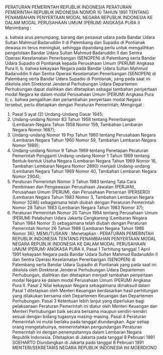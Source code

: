 PERATURAN PEMERINTAH REPUBLIK INDONESIA PERATURAN PEMERINTAH REPUBLIK INDONESIA NOMOR 10 TAHUN 1991 TENTANG PENAMBAHAN PENYERTAAN MODAL NEGARA REPUBLIK INDONESIA KE DALAM MODAL PERUSAHAAN UMUM (PERUM) ANGKASA PURA II
Menimbang :

a. bahwa arus penumpang, barang dan pesawat udara pada Bandar Udara Sultan Mahmud Badaruddin II di Palembang dan Supadio di Pontianak dewasa ini terus meningkat, sehingga dipandang perlu untuk mengalihkan pengelolaan Bandar Udara Sultan Mahmud Badaruddin II dan Sentra Operasi Keselamatan Penerbangan (SENOPEN) di Palembang serta Bandar Udara Supadio di Pontianak kepada Perusahaan Umum (PERUM) Angkasa Pura II;
b. bahwa kekayaan Negara pada Bandar Udara Sultan Mahmud Badaruddin II dan Sentra Operasi Keselamatan Penerbangan (SENOPEN) di Palembang serta Bandar Udara Supadio di Pontianak, yang pada saat ini dikelola oleh Direktorat Jenderal Perhubungan Udara Departemen Perhubungan dapat dialihkan dan ditetapkan sebagai tambahan penyertaan modal Negara ke dalam modal Perusahaan Umum (PERUM) Angkasa Pura II;
c. bahwa pengalihan dan penambahan penyertaan modal Negara tersebut, perlu ditetapkan dengan Peraturan Pemerintah;
Mengingat :

1. Pasal 5 ayat (2) Undang-Undang Dasar 1945;
2. Undang-undang Nomor 83 Tahun 1958 tentang Penerbangan (Lembaran-Negara Tahun 1958 Nomor 159, Tambahan Lembaran Negara Nomor 1687);
3. Undang-undang Nomor 19 Prp Tahun 1960 tentang Perusahaan Negara (Lembaran Negara Tahun 1960 Nomor 59, Tambahan Lembaran Negara Nomor 1989);
4. Undang-undang Nomor 9 Tahun 1969 tentang Penetapan Peraturan Pemerintah Pengganti Undang-undang Nomor 1 Tahun 1969 tentang Bentuk-bentuk Usaha Negara (Lembaran Negara Tahun 1969 Nomor 16, Tambahan Lembaran Negara Nomor 2890) menjadi Undang-undang (Lembaran Negara Tahun 1969 Nomor 40, Tambahan Lembaran Negara Nomor 2904);
5. Peraturan Pemerintah Nomor 3 Tahun 1983 tentang Tata Cara Pembinaan dan Pengawasan Perusahaan Jawatan (PERJAN), Perusahaan Umum (PERUM), dan Perusahaan Perseroan (PERSERO) (Lembaran Negara Tahun 1983 Nomor 3, Tambahan Lembaran Negara Nomor 3246) sebagaimana telah diubah dengan Peraturan Pemerintah Nomor 28 Tahun 1983 (Lembaran Negara Tahun 1983 Nomor 37);
6. Peraturan Pemerintah Nomor 20 Tahun 1984 tentang Perusahaan Umum (PERUM) Pelabuhan Udara Jakarta Cengkareng (Lembaran Negara Tahun 1984 Nomor 3) sebagaimana telah diubah dengan Peraturan Pemerintah Nomor 26 Tahun 1986 (Lembaran Negara Tahun 1986 Nomor 36);
MEMUTUSKAN :
 Menetapkan : PERATURAN PEMERINTAH REPUBLIK INDONESIA TENTANG PENAMBAHAN PENYERTAAN MODAL NEGARA REPUBLIK INDONESIA KE DALAM MODAL PERUSAHAAN UMUM (PERUM) ANGKASA PURA II.
Pasal 1
Terhitung tanggal 1 April 1991 kekayaan Negara pada Bandar Udara Sultan Mahmud Badaruddin II dan Sentra Operasi Keselamatan Penerbangan (SENOPEN) di Palembang serta Bandar Udara Supadio di Pontianak yang pada saat ini dikelola oleh Direktorat Jenderal Perhubungan Udara Departemen Perhubungan, dialihkan dan ditetapkan menjadi tambahan penyertaan modal Negara ke dalam modal Perusahaan Umum (PERUM) Angkasa Pura II.
Pasal 2
Nilai kekayaan Negara sebagaimana dimaksud dalam Pasal 1 ditetapkan oleh Menteri Keuangan berdasarkan hasil perhitungan yang dilakukan bersama oleh Departemen Keuangan dan Departemen Perhubungan.
Pasal 3
Ketentuan lebih lanjut yang diperlukan bagi pelaksanaan Peraturan Pemerintah ini diatur oleh Menteri Keuangan dan Menteri Perhubungan baik secara bersama maupun sendiri-sendiri sesuai dengan bidang tugasnya masing-masing.
Pasal 4
Peraturan Pemerintah ini mulai berlaku pada tanggal diundangkan.
Agar setiap orang mengetahuinya, memerintahkan pengundangan Peraturan Pemerintah ini dengan penempatannya dalam Lembaran Negara Republik Indonesia. Ditetapkan di Jakarta pada tanggal 8 Pebruari 1991 SOEHARTO Diundangkan di Jakarta pada tanggal 8 Pebruari 1991 MENTERI/SEKRETARIS NEGARA REPUBLIK INDONESIA ttd MOERDIONO